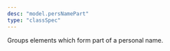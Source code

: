 ```yaml
---
desc: "model.persNamePart"
type: "classSpec"
---
```


Groups elements which form part of a personal name.